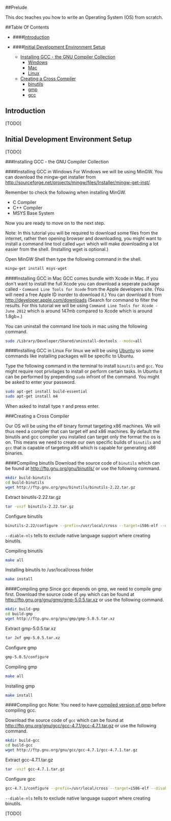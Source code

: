 ##Prelude

This doc teaches you how to write an Operating System (OS) from scratch.

##Table Of Contents

* ####[Introduction](#introduction)

* ####[Initial Development Environment Setup](#initial-dev-env-setup)
    * [Installing GCC - the GNU Compiler Collection](#install-gcc)
      * [Windows](#install-gcc-win)
      * [Mac](#install-gcc-mac)
      * [Linux](#install-gcc-linux)
    * [Creating a Cross Compiler](#create-cross-compiler)
         * [binutils](#compile-binutils)
         * [gmp](#compile-gmp)
         * [gcc](#compile-gcc)
      
<a name="introduction">Introduction</a>
---
[TODO]

<a name="initial-dev-env-setup">Initial Development Environment Setup</a>
---
[TODO]

###<a name="install-gcc">Installing GCC - the GNU Compiler Collection</a>

####<a name="install-gcc-win">Installing GCC in Windows</a>
For Windows we will be using MinGW. You can download the mingw-get installer from http://sourceforge.net/projects/mingw/files/Installer/mingw-get-inst/.

Remember to check the following when installing MinGW.

   * C Compiler
   * C++ Compiler
   * MSYS Base System
   
Now you are ready to move on to the next step.

Note: In this tutorial you will be required to download some files from the internet, rather then opening browser and downloading,
you might want to install a command line tool called `wget` which will make downloading a lot easier from the shell. (Installing wget is optional.)

Open MinGW Shell then type the following command in the shell.

```bash
mingw-get install msys-wget
```

####<a name="install-gcc-mac">Installing GCC in Mac</a>
GCC comes bundle with Xcode in Mac. If you don't want to install the full Xcode you can download a seperate package 
called - `Command Line Tools for Xcode` from the Apple developers site. (You will need a free Apple ID inorder to download it.)
You can download it from http://developer.apple.com/downloads (Search for command to filter the results. For this tutorial
we will be using `Command Line Tools for Xcode - June 2012` which is around 147mb compared to Xcode which is around 1.8gb+.)

You can uninstall the command line tools in mac using the following command.

```bash
sudo /Library/Developer/Shared/uninstall-devtools --mode=all
```

####<a name="install-gcc-linux">Installing GCC in Linux</a>
For linux we will be using [Ubuntu](http://www.ubuntu.com/) so some commands like installing packages will be
specific to Ubuntu.

Type the following command in the terminal to install `binutils` and `gcc`. You might require root privilages to install
or perform certain tasks. In Ubuntu it can be performed by prepending `sudo` infront of the command. You might be asked to
enter your password.

```bash
sudo apt-get install build-essential
sudo apt-get install m4
```

When asked to install type `Y` and press enter.

###<a name="create-cross-compiler">Creating a Cross Compiler</a>

Our OS will be using the elf binary format targeting x86 machines. We will thus need a compiler that can target elf and x86
machines. By default the binutils and gcc compiler you installed can target only the format the os is on. This means we need
to create our own specific builds of `binutils` and `gcc` that is capable of targeting x86 which is capable for generating x86
binaries.

####<a name="compile-binutils">Compiling binutils</a>
Download the source code of `binutils` which can be found at http://ftp.gnu.org/gnu/binutils/ or use the following command.

```bash
mkdir build-binutils
cd build-binutils
wget http://ftp.gnu.org/gnu/binutils/binutils-2.22.tar.gz
```

Extract binutils-2.22.tar.gz

```bash
tar -vxzf binutils-2.22.tar.gz
```

Configure binutils

```bash
binutils-2.22/configure --prefix=/usr/local/cross --target=i586-elf --disable-nls
```

`--diable-nls` tells to exclude native language support where creating binutils.

Compiling binutils

```bash
make all
```

Installing binutils to /usr/local/cross folder

```bash
make install
```

####<a name="compile-gmp">Compiling gmp</a>
Since gcc depends on gmp, we need to compile gmp first.
Download the source code of `gmp` which can be found at http://ftp.gnu.org/gnu/gmp/gmp-5.0.5.tar.xz or
use the following command.

```bash
mkdir build-gmp
cd build-gmp
wget http://ftp.gnu.org/gnu/gmp/gmp-5.0.5.tar.xz
```

Extract gmp-5.0.5.tar.xz

```bash
tar Jxf gmp-5.0.5.tar.xz
```

Configure gmp

```bash
gmp-5.0.5/configure
```

Compiling gmp

```bash
make all
```

Installing gmp

```bash
make install
```


####<a name="compile-gcc">Compiling gcc</a>
Note: You need to have [compiled version of gmp](#compile-gmp) before compiling gcc.

Download the source code of `gcc` which can be found at http://ftp.gnu.org/gnu/gcc/gcc-4.7.1/gcc-4.7.1.tar.gz or
use the following command.

```bash
mkdir build-gcc
cd build-gcc
wget http://ftp.gnu.org/gnu/gcc/gcc-4.7.1/gcc-4.7.1.tar.gz
```

Extract gcc-4.7.1.tar.gz

```bash
tar -vxzf gcc-4.7.1.tar.gz
```

Configure gcc

```bash
gcc-4.7.1/configure --prefix=/usr/local/cross --target=i586-elf --disable-nls --enable-languages=c,c++ --without-header
```

`--diable-nls` tells to exclude native language support where creating binutils.

[TODO]
